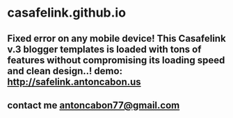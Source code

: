 # casafelink.github.io
## Fixed error on any mobile device! This Casafelink v.3 blogger templates is loaded with tons of features without compromising its loading speed and clean design..! demo: http://safelink.antoncabon.us
## contact me antoncabon77@gmail.com
